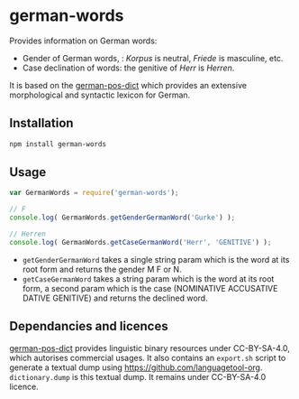 # german-words

Provides information on German words:

* Gender of German words, : _Korpus_ is neutral, _Friede_ is masculine, etc.
* Case declination of words: the genitive of _Herr_ is _Herren_.

It is based on the [german-pos-dict](https://github.com/languagetool-org/german-pos-dict) which provides an extensive morphological and syntactic lexicon for German.


## Installation 
```sh
npm install german-words
```

## Usage

```javascript
var GermanWords = require('german-words');

// F
console.log( GermanWords.getGenderGermanWord('Gurke') );

// Herren
console.log( GermanWords.getCaseGermanWord('Herr', 'GENITIVE') );
```

* `getGenderGermanWord` takes a single string param which is the word at its root form and returns the gender M F or N.
* `getCaseGermanWord` takes a string param which is the word at its root form, a second param which is the case (NOMINATIVE ACCUSATIVE DATIVE GENITIVE) and returns the declined word.


## Dependancies and licences

[german-pos-dict](https://github.com/languagetool-org/german-pos-dict) provides linguistic binary resources under CC-BY-SA-4.0, which autorises commercial usages. It also contains an `export.sh` script to generate a textual dump using https://github.com/languagetool-org. `dictionary.dump` is this textual dump. It remains under CC-BY-SA-4.0 licence.



